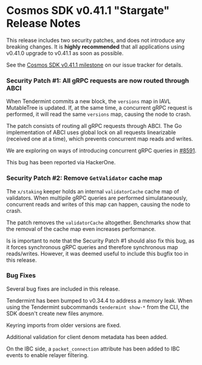 # Cosmos SDK v0.41.1 "Stargate" Release Notes

This release includes two security patches, and does not introduce any breaking changes. It is **highly recommended** that all applications using v0.41.0 upgrade to v0.41.1 as soon as possible.

See the [Cosmos SDK v0.41.1 milestone](https://github.com/cosmos/cosmos-sdk/milestone/38?closed=1) on our issue tracker for details.

### Security Patch #1: All gRPC requests are now routed through ABCI

When Tendermint commits a new block, the `versions` map in IAVL MutableTree is updated. If, at the same time, a concurrent gRPC request is performed, it will read the same `versions` map, causing the node to crash.

The patch consists of routing all gRPC requests through ABCI. The Go implementation of ABCI uses global lock on all requests linearizable (received one at a time), which prevents concurrent map reads and writes.

We are exploring on ways of introducing concurrent gRPC queries in [#8591](https://github.com/cosmos/cosmos-sdk/issues/8591).

This bug has been reported via HackerOne.

### Security Patch #2: Remove `GetValidator` cache map

The `x/staking` keeper holds an internal `validatorCache` cache map of validators. When multipile gRPC queries are performed simulataneously, concurrent reads and writes of this map can happen, causing the node to crash.

The patch removes the `validatorCache` altogether. Benchmarks show that the removal of the cache map even increases performance.

Is is important to note that the Security Patch #1 should also fix this bug, as it forces synchronous gRPC queries and therefore synchronous map reads/writes. However, it was deemed useful to include this bugfix too in this release.

### Bug Fixes

Several bug fixes are included in this release.

Tendermint has been bumped to v0.34.4 to address a memory leak. When using the Tendermint subcommands `tendermint show-*` from the CLI, the SDK doesn't create new files anymore.

Keyring imports from older versions are fixed.

Additional validation for client denom metadata has been added.

On the IBC side, a `packet_connection` attribute has been added to IBC events to enable relayer filtering.
